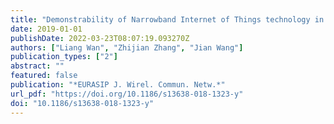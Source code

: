 ```yaml
---
title: "Demonstrability of Narrowband Internet of Things technology in advanced metering infrastructure"
date: 2019-01-01
publishDate: 2022-03-23T08:07:19.093270Z
authors: ["Liang Wan", "Zhijian Zhang", "Jian Wang"]
publication_types: ["2"]
abstract: ""
featured: false
publication: "*EURASIP J. Wirel. Commun. Netw.*"
url_pdf: "https://doi.org/10.1186/s13638-018-1323-y"
doi: "10.1186/s13638-018-1323-y"
---
```


